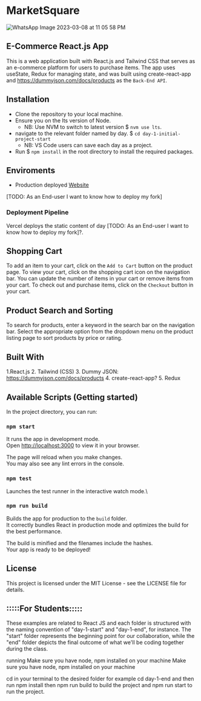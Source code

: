# MarketSquare

![WhatsApp Image 2023-03-08 at 11 05 58 PM](https://user-images.githubusercontent.com/15607302/223861582-e0816a76-09c8-4ab2-9712-593a86e3b13f.jpeg)

## E-Commerce React.js App

This is a web application built with React.js and Tailwind CSS that serves as an e-commerce platform for users to purchase items. The app uses useState, Redux for managing state, and was built using create-react-app and https://dummyjson.com/docs/products as the `Back-End API`.

## Installation

- Clone the repository to your local machine.
- Ensure you on the lts version of Node.
  - NB: Use NVM to switch to latest version $ `nvm use lts`.
- navigate to the relevant folder named by day. $ `cd day-1-initial-project-start`
  - NB: VS Code users can save each day as a project.
- Run $ `npm install` in the root directory to install the required packages.

## Enviroments

- Production deployed [Website](market-square-steel.vercel.app)

[TODO: As an End-user I want to know how to deploy my fork]

### Deployment Pipeline

Vercel deploys the static content of day [TODO: As an End-user I want to know how to deploy my fork]?.

## Shopping Cart

To add an item to your cart, click on the `Add to Cart` button on the product page. To view your cart, click on the shopping cart icon on the navigation bar. You can update the number of items in your cart or remove items from your cart. To check out and purchase items, click on the `Checkout` button in your cart.

## Product Search and Sorting

To search for products, enter a keyword in the search bar on the navigation bar. Select the appropriate option from the dropdown menu on the product listing page to sort products by price or rating.

## Built With

1.React.js 2. Tailwind (CSS) 3. Dummy JSON: https://dummyjson.com/docs/products 4. create-react-app? 5. Redux

## Available Scripts (Getting started)

In the project directory, you can run:

### `npm start`

It runs the app in development mode.\
Open [http://localhost:3000](http://localhost:3000) to view it in your browser.

The page will reload when you make changes.\
You may also see any lint errors in the console.

### `npm test`

Launches the test runner in the interactive watch mode.\

### `npm run build`

Builds the app for production to the `build` folder.\
It correctly bundles React in production mode and optimizes the build for the best performance.

The build is minified and the filenames include the hashes.\
Your app is ready to be deployed!

## License

This project is licensed under the MIT License - see the LICENSE file for details.

## :::::For Students:::::

These examples are related to React JS and each folder is structured with the naming convention of "day-1-start" and "day-1-end", for instance. The "start" folder represents the beginning point for our collaboration, while the "end" folder depicts the final outcome of what we'll be coding together during the class.

running
Make sure you have node, npm installed on your machine
Make sure you have node, npm installed on your machine

cd in your terminal to the desired folder for example cd day-1-end and then run npm install then npm run build to build the project and npm run start to run the project.
